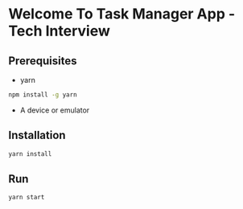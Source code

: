 # Welcome To Task Manager App - Tech Interview

## Prerequisites
- yarn
```bash
npm install -g yarn
```

- A device or emulator

## Installation
```bash
yarn install
```
## Run
```bash
yarn start
```